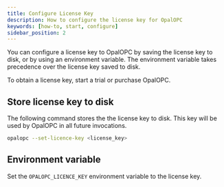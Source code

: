 ```yaml
---
title: Configure License Key
description: How to configure the license key for OpalOPC
keywords: [how-to, start, configure]
sidebar_position: 2
---
```


You can configure a license key to OpalOPC by saving the license key to disk, or by using an environment variable.
The environment variable takes precedence over the license key saved to disk.

To obtain a license key, start a trial or purchase OpalOPC.

## Store license key to disk

The following command stores the the license key to disk. This key will be used by OpalOPC in all future invocations.

```bash
opalopc --set-licence-key <license_key>
```

## Environment variable

Set the `OPALOPC_LICENCE_KEY` environment variable to the license key.
